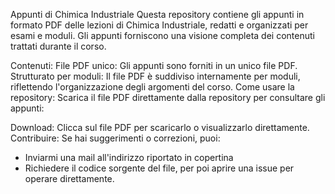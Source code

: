 Appunti di Chimica Industriale
Questa repository contiene gli appunti in formato PDF delle lezioni di Chimica Industriale, redatti e organizzati per esami e moduli. Gli appunti forniscono una visione completa dei contenuti trattati durante il corso.

Contenuti:
  File PDF unico: Gli appunti sono forniti in un unico file PDF.
  Strutturato per moduli: Il file PDF è suddiviso internamente per moduli, riflettendo l'organizzazione degli argomenti del corso.
Come usare la repository:
  Scarica il file PDF direttamente dalla repository per consultare gli appunti:

Download:
  Clicca sul file PDF per scaricarlo o visualizzarlo direttamente.
Contribuire:
Se hai suggerimenti o correzioni, puoi:
- Inviarmi una mail all'indirizzo riportato in copertina
- Richiedere il codice sorgente del file, per poi aprire una issue per operare direttamente.
